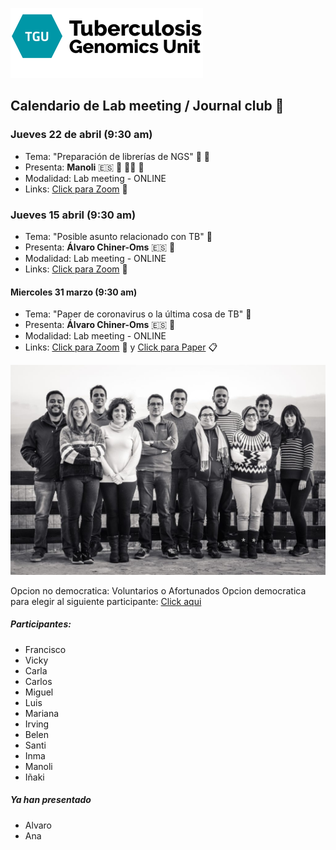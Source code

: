 ![](assets/Lab_M-7c6aedc6.png)
## **Calendario de Lab meeting / Journal club** :microscope:

### **Jueves 22 de abril (9:30 am)**
- Tema: "Preparación de librerías de NGS" :dna: :lab_coat:
- Presenta: **Manoli** :es: :boot: :woman_scientist: :crown:
- Modalidad: Lab meeting - ONLINE
- Links: [Click para Zoom](https://us02web.zoom.us/j/83166525016?pwd=c2tDbUZ3Ni8rQ29KM0UwNm51aWtlQT09) :movie_camera:

### **Jueves 15 abril (9:30 am)**
- Tema: "Posible asunto relacionado con TB" :dna:
- Presenta: **Álvaro Chiner-Oms** :es: :circus_tent:
- Modalidad: Lab meeting - ONLINE
- Links: [Click para Zoom](https://us02web.zoom.us/j/83166525016?pwd=c2tDbUZ3Ni8rQ29KM0UwNm51aWtlQT09) :movie_camera:

#### Miercoles 31 marzo (9:30 am)
- Tema: "Paper de coronavirus o la última cosa de TB" :dna:
- Presenta: **Álvaro Chiner-Oms** :es: :circus_tent:
- Modalidad: Lab meeting - ONLINE
- Links: [Click para Zoom](https://us02web.zoom.us/j/83166525016?pwd=c2tDbUZ3Ni8rQ29KM0UwNm51aWtlQT09) :movie_camera: y [Click para Paper]() :clipboard:

![](assets/Lab_M-5c6ef917.jpg)

Opcion no democratica: Voluntarios o Afortunados
Opcion democratica para elegir al siguiente participante: [Click aqui](https://www.random.org/lists/)

##### Participantes:

  - Francisco
  - Vicky
  - Carla
  - Carlos
  - Miguel
  - Luis
  - Mariana
  - Irving
  - Belen
  - Santi
  - Inma
  - Manoli
  - Iñaki

##### Ya han presentado

  - Alvaro
  - Ana
